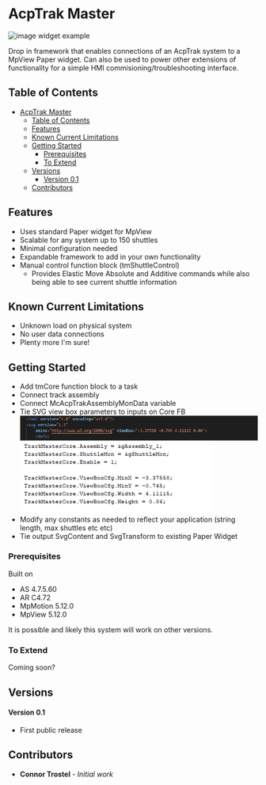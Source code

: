 # AcpTrak Master

![image widget example](./Documentation/Images/Concept.gif)

Drop in framework that enables connections of an AcpTrak system to a MpView Paper widget. Can also be used to power other extensions of functionality for a simple HMI commisioning/troubleshooting interface.

## Table of Contents
- [AcpTrak Master](#acptrak-master)
  - [Table of Contents](#table-of-contents)
  - [Features](#features)
  - [Known Current Limitations](#known-current-limitations)
  - [Getting Started](#getting-started)
    - [Prerequisites](#prerequisites)
    - [To Extend](#to-extend)
  - [Versions](#versions)
      - [Version 0.1](#version-01)
  - [Contributors](#contributors)

## Features
- Uses standard Paper widget for MpView
- Scalable for any system up to 150 shuttles
- Minimal configuration needed
- Expandable framework to add in your own functionality
- Manual control function block (tmShuttleControl)
  - Provides Elastic Move Absolute and Additive commands while also being able to see current shuttle information
  
## Known Current Limitations
- Unknown load on physical system
- No user data connections
- Plenty more I'm sure!
  
## Getting Started

- Add tmCore function block to a task
- Connect track assembly
- Connect McAcpTrakAssemblyMonData variable
- Tie SVG view box parameters to inputs on Core FB
 ![image ViewBoxPars](./Documentation/Images/SvgViewBox.png)
 ![image CoreConenction](./Documentation/Images/Core.png)
- Modify any constants as needed to reflect your application (string length, max shuttles etc etc)
- Tie output SvgContent and SvgTransform to existing Paper Widget


### Prerequisites

Built on 
- AS 4.7.5.60
- AR C4.72
- MpMotion 5.12.0
- MpView 5.12.0

It is possible and likely this system will work on other versions.

### To Extend

Coming soon?

## Versions

#### Version 0.1
* First public release

## Contributors

* **Connor Trostel** - *Initial work*



